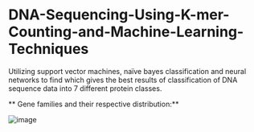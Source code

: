# DNA-Sequencing-Using-K-mer-Counting-and-Machine-Learning-Techniques
Utilizing support vector machines, naïve bayes classification and neural networks to find which gives the best results of classification of DNA sequence data into 7 different protein classes.

** Gene families and their respective distribution:**

![image](https://github.com/user-attachments/assets/894780c2-8954-4948-bfc1-bf5623ed2920)
